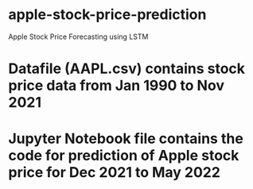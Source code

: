 # apple-stock-price-prediction
Apple Stock Price Forecasting using LSTM
# Datafile (AAPL.csv) contains stock price data from Jan 1990 to Nov 2021
# Jupyter Notebook file contains the code for prediction of Apple stock price for Dec 2021 to May 2022

